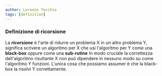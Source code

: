```yaml
---
author: Lorenzo Tecchia
tags: [definition]
---
```


### Definizione di ricorsione
La ***ricorsione*** è l'arte di ridurre un problema X in un altro problema Y, significa scrivere un algoritmo per X che usi l'algoritmo per Y come una **black-box** oppure come una **sub-rutine**
In modo cruciale la correttezza dell'algoritmo risultante X non può dipendere in nessuno modo su come l'algoritmo Y funzioni. L'unica cosa che possiamo assumer è che la black-box la risolvi Y correttamente.
<!--ID: 1715263181535-->

